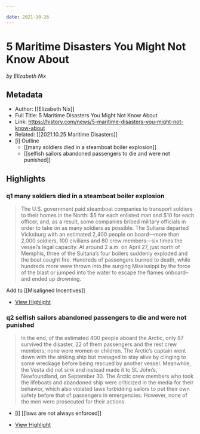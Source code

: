 ```yaml
---

date: 2021-10-26
---
```

# 5 Maritime Disasters You Might Not Know About
<cite>by Elizabeth Nix</cite>

## Metadata
- Author: [[Elizabeth Nix]]
- Full Title: 5 Maritime Disasters You Might Not Know About
- Link: https://history.com/news/5-maritime-disasters-you-might-not-know-about
- Related: [[2021.10.25 Maritime Disasters]]
- [i] Outline
	- [[many soldiers died in a steamboat boiler explosion]]
	- [[selfish sailors abandoned passengers to die and were not punished]]

## Highlights

### q1 many soldiers died in a steamboat boiler explosion

> The U.S. government paid steamboat companies to transport soldiers to their homes in the North: $5 for each enlisted man and $10 for each officer, and, as a result, some companies bribed military officials in order to take on as many soldiers as possible. The Sultana departed Vicksburg with an estimated 2,400 people on board—more than 2,000 soldiers, 100 civilians and 80 crew members—six times the vessel’s legal capacity. At around 2 a.m. on April 27, just north of Memphis, three of the Sultana’s four boilers suddenly exploded and the boat caught fire. Hundreds of passengers burned to death, while hundreds more were thrown into the surging Mississippi by the force of the blast or jumped into the water to escape the flames onboard–and ended up drowning.

Add to [[Misaligned Incentives]]

 * [View Highlight](https://read.readwise.io/read/01fjx7fzte3d59vve8spemyqc2)

### q2 selfish sailors abandoned passengers to die and were not punished

> In the end, of the estimated 400 people aboard the Arctic, only 87 survived the disaster, 22 of them passengers and the rest crew members; none were women or children. The Arctic’s captain went down with the sinking ship but managed to stay alive by clinging to some wreckage before being rescued by another vessel. Meanwhile, the Vesta did not sink and instead made it to St. John’s, Newfoundland, on September 30. The Arctic crew members who took the lifeboats and abandoned ship were criticized in the media for their behavior, which also violated laws forbidding sailors to put their own safety before that of passengers in emergencies. However, none of the men were prosecuted for their actions.
- [i] [[laws are not always enforced]]

 * [View Highlight](https://read.readwise.io/read/01fjx7hfkrnnrzrn55z7gtb188)


